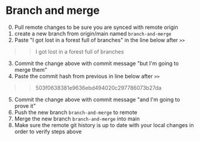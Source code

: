 # Branch and merge

0. Pull remote changes to be sure you are synced with remote origin
1. create a new branch from origin/main named `branch-and-merge`
2. Paste "I got lost in a forest full of branches" in the line below after `>>`
>>I got lost in a forest full of branches
3. Commit the change above with commit message "but I'm going to merge them"
4. Paste the commit hash from previous in line below after `>>`
>> 503f0638381e9636ebd494020c297786073b27da
5. Commit the change above with commit message "and I'm going to prove it"
6. Push the new branch `branch-and-merge` to remote
7. Merge the new branch `branch-and-merge` into main
8. Make sure the remote git history is up to date with your local changes in order to verify steps above

